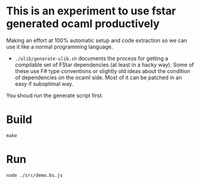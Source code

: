 # This is an experiment to use fstar generated ocaml productively

Making an effort at 100% automatic setup and code extraction so we can use it
like a normal programming language.

- ```./ulib/generate-ulib.sh``` documents the process for getting a compilable
set of FStar dependencies (at least in a hacky way).  Some of these use F# type
conventions or slightly old ideas about the condition of dependencies on the
ocaml side.  Most of it can be patched in an easy if suboptimal way.

You shoud run the generate script first.

# Build
```
make
```

# Run

```node ./src/demo.bs.js```
